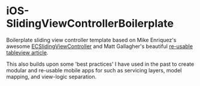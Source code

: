iOS-SlidingViewControllerBoilerplate
====================================

Boilerplate sliding view controller template based on Mike Enriquez's awesome [ECSlidingViewController](https://github.com/edgecase/ECSlidingViewController) and Matt Gallagher's beautiful [re-usable tableview article](http://www.cocoawithlove.com/2010/12/uitableview-construction-drawing-and.html).

This also builds upon some 'best practices' I have used in the past to create modular and re-usable mobile apps for such as servicing layers, model mapping, and view-logic separation.